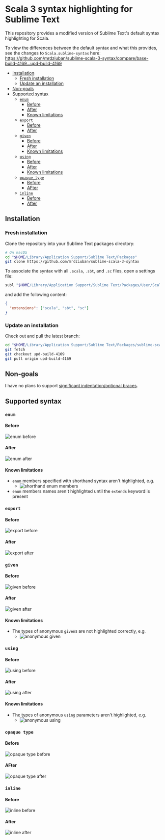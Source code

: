 # Scala 3 syntax highlighting for Sublime Text

This repository provides a modified version of Sublime Text's default syntax highlighting for Scala.

To view the differences between the default syntax and what this provides, see the changes to
`Scala.sublime-syntax` here: https://github.com/mrdziuban/sublime-scala-3-syntax/compare/base-build-4169...upd-build-4169

<!-- START doctoc generated TOC please keep comment here to allow auto update -->
<!-- DON'T EDIT THIS SECTION, INSTEAD RE-RUN doctoc TO UPDATE -->

- [Installation](#installation)
  - [Fresh installation](#fresh-installation)
  - [Update an installation](#update-an-installation)
- [Non-goals](#non-goals)
- [Supported syntax](#supported-syntax)
  - [`enum`](#enum)
    - [Before](#before)
    - [After](#after)
    - [Known limitations](#known-limitations)
  - [`export`](#export)
    - [Before](#before-1)
    - [After](#after-1)
  - [`given`](#given)
    - [Before](#before-2)
    - [After](#after-2)
    - [Known limitations](#known-limitations-1)
  - [`using`](#using)
    - [Before](#before-3)
    - [After](#after-3)
    - [Known limitations](#known-limitations-2)
  - [`opaque type`](#opaque-type)
    - [Before](#before-4)
    - [AFter](#after)
  - [`inline`](#inline)
    - [Before](#before-5)
    - [After](#after-4)

<!-- END doctoc generated TOC please keep comment here to allow auto update -->

## Installation

### Fresh installation

Clone the repository into your Sublime Text packages directory:

```bash
# On macOS
cd "$HOME/Library/Application Support/Sublime Text/Packages"
git clone https://github.com/mrdziuban/sublime-scala-3-syntax
```

To associate the syntax with all `.scala`, `.sbt`, and `.sc` files, open a settings file:

```bash
subl "$HOME/Library/Application Support/Sublime Text/Packages/User/Scala 3.sublime-settings"
```

and add the following content:

```json
{
  "extensions": ["scala", "sbt", "sc"]
}
```

### Update an installation

Check out and pull the latest branch:

```bash
cd "$HOME/Library/Application Support/Sublime Text/Packages/sublime-scala-3-syntax"
git fetch
git checkout upd-build-4169
git pull origin upd-build-4169
```

## Non-goals

I have no plans to support [significant indentation/optional braces](https://docs.scala-lang.org/scala3/reference/other-new-features/indentation.html).

## Supported syntax

### `enum`

#### Before

![enum before](https://github.com/mrdziuban/sublime-scala-3-syntax/assets/4718399/91cc3654-d8f0-4071-a5be-cbdb0cfe67d6)

#### After

![enum after](https://github.com/mrdziuban/sublime-scala-3-syntax/assets/4718399/7fd70f44-e995-4897-b889-1deee61e44f0)

#### Known limitations

- `enum` members specified with shorthand syntax aren't highlighted, e.g.
    - ![shorthand enum members](https://github.com/mrdziuban/sublime-scala-3-syntax/assets/4718399/45f7307d-c2b4-4db0-95ec-3436633f127b)
- `enum` members names aren't highlighted until the `extends` keyword is present

### `export`

#### Before

![export before](https://github.com/mrdziuban/sublime-scala-3-syntax/assets/4718399/fba6c5ce-fc6d-46a4-b1d2-b0166c7b5506)

#### After

![export after](https://github.com/mrdziuban/sublime-scala-3-syntax/assets/4718399/2502b43e-baf5-407b-88a5-01a5867cf2d4)

### `given`

#### Before

![given before](https://github.com/mrdziuban/sublime-scala-3-syntax/assets/4718399/3e326c9e-43f5-44d6-9f27-76f9a77a0c42)

#### After

![given after](https://github.com/mrdziuban/sublime-scala-3-syntax/assets/4718399/9fb76a24-a764-4854-80b8-43ae68f4f211)

#### Known limitations

- The types of anonymous `given`s are not highlighted correctly, e.g.
    - ![anonymous given](https://github.com/mrdziuban/sublime-scala-3-syntax/assets/4718399/623f9c26-e23e-490b-b005-6ae31c8de1a6)

### `using`

#### Before

![using before](https://github.com/mrdziuban/sublime-scala-3-syntax/assets/4718399/6af53700-6d6b-4646-b911-10ae658d6825)

#### After

![using after](https://github.com/mrdziuban/sublime-scala-3-syntax/assets/4718399/07cecd68-f779-4c3e-82ef-c2414b6475ad)

#### Known limitations

- The types of anonymous `using` parameters aren't highlighted, e.g.
    - ![anonymous using](https://github.com/mrdziuban/sublime-scala-3-syntax/assets/4718399/4bfcacbf-d95f-43ff-842d-80aa21e0f133)

### `opaque type`

#### Before

![opaque type before](https://github.com/mrdziuban/sublime-scala-3-syntax/assets/4718399/ec11e5e9-b865-4718-87f8-8b0c049dfc7a)

#### AFter

![opaque type after](https://github.com/mrdziuban/sublime-scala-3-syntax/assets/4718399/532cf571-11c7-47cb-b9d6-f5ec7f311b35)

### `inline`

#### Before

![inline before](https://github.com/mrdziuban/sublime-scala-3-syntax/assets/4718399/eb18472c-8b0e-4984-8f5b-94581ad8fe3c)

#### After

![inline after](https://github.com/mrdziuban/sublime-scala-3-syntax/assets/4718399/aa7b5e9f-f243-4120-8935-94c0887d62a2)
